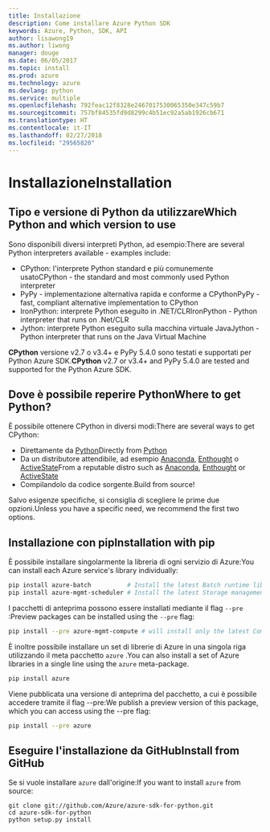 ```yaml
---
title: Installazione
description: Come installare Azure Python SDK
keywords: Azure, Python, SDK, API
author: lisawong19
ms.author: liwong
manager: douge
ms.date: 06/05/2017
ms.topic: install
ms.prod: azure
ms.technology: azure
ms.devlang: python
ms.service: multiple
ms.openlocfilehash: 792feac12f8328e2467017530065350e347c59b7
ms.sourcegitcommit: 757bf84535fd9d8299c4b51ec92a5ab1926cb671
ms.translationtype: HT
ms.contentlocale: it-IT
ms.lasthandoff: 02/27/2018
ms.locfileid: "29565820"
---
```

# <a name="installation"></a><span data-ttu-id="b4e85-104">Installazione</span><span class="sxs-lookup"><span data-stu-id="b4e85-104">Installation</span></span>

## <a name="which-python-and-which-version-to-use"></a><span data-ttu-id="b4e85-105">Tipo e versione di Python da utilizzare</span><span class="sxs-lookup"><span data-stu-id="b4e85-105">Which Python and which version to use</span></span>
<span data-ttu-id="b4e85-106">Sono disponibili diversi interpreti Python, ad esempio:</span><span class="sxs-lookup"><span data-stu-id="b4e85-106">There are several Python interpreters available - examples include:</span></span>

* <span data-ttu-id="b4e85-107">CPython: l'interprete Python standard e più comunemente usato</span><span class="sxs-lookup"><span data-stu-id="b4e85-107">CPython - the standard and most commonly used Python interpreter</span></span>
* <span data-ttu-id="b4e85-108">PyPy - implementazione alternativa rapida e conforme a CPython</span><span class="sxs-lookup"><span data-stu-id="b4e85-108">PyPy - fast, compliant alternative implementation to CPython</span></span>
* <span data-ttu-id="b4e85-109">IronPython: interprete Python eseguito in .NET/CLR</span><span class="sxs-lookup"><span data-stu-id="b4e85-109">IronPython - Python interpreter that runs on .Net/CLR</span></span>
* <span data-ttu-id="b4e85-110">Jython: interprete Python eseguito sulla macchina virtuale Java</span><span class="sxs-lookup"><span data-stu-id="b4e85-110">Jython - Python interpreter that runs on the Java Virtual Machine</span></span>

<span data-ttu-id="b4e85-111">**CPython** versione v2.7 o v3.4+ e PyPy 5.4.0 sono testati e supportati per Python Azure SDK.</span><span class="sxs-lookup"><span data-stu-id="b4e85-111">**CPython** v2.7 or v3.4+ and PyPy 5.4.0 are tested and supported for the Python Azure SDK.</span></span>

## <a name="where-to-get-python"></a><span data-ttu-id="b4e85-112">Dove è possibile reperire Python</span><span class="sxs-lookup"><span data-stu-id="b4e85-112">Where to get Python?</span></span>
<span data-ttu-id="b4e85-113">È possibile ottenere CPython in diversi modi:</span><span class="sxs-lookup"><span data-stu-id="b4e85-113">There are several ways to get CPython:</span></span>

* <span data-ttu-id="b4e85-114">Direttamente da [Python](https://www.python.org/)</span><span class="sxs-lookup"><span data-stu-id="b4e85-114">Directly from [Python](https://www.python.org/)</span></span>
* <span data-ttu-id="b4e85-115">Da un distributore attendibile, ad esempio [Anaconda](https://www.anaconda.com/), [Enthought](https://www.enthought.com/) o [ActiveState](https://www.activestate.com/)</span><span class="sxs-lookup"><span data-stu-id="b4e85-115">From a reputable distro such as [Anaconda](https://www.anaconda.com/), [Enthought](https://www.enthought.com/) or [ActiveState](https://www.activestate.com/)</span></span>
* <span data-ttu-id="b4e85-116">Compilandolo da codice sorgente.</span><span class="sxs-lookup"><span data-stu-id="b4e85-116">Build from source!</span></span>

<span data-ttu-id="b4e85-117">Salvo esigenze specifiche, si consiglia di scegliere le prime due opzioni.</span><span class="sxs-lookup"><span data-stu-id="b4e85-117">Unless you have a specific need, we recommend the first two options.</span></span>

## <a name="installation-with-pip"></a><span data-ttu-id="b4e85-118">Installazione con pip</span><span class="sxs-lookup"><span data-stu-id="b4e85-118">Installation with pip</span></span>

<span data-ttu-id="b4e85-119">È possibile installare singolarmente la libreria di ogni servizio di Azure:</span><span class="sxs-lookup"><span data-stu-id="b4e85-119">You can install each Azure service's library individually:</span></span>

```bash
pip install azure-batch          # Install the latest Batch runtime library
pip install azure-mgmt-scheduler # Install the latest Storage management library
```

<span data-ttu-id="b4e85-120">I pacchetti di anteprima possono essere installati mediante il flag `--pre` :</span><span class="sxs-lookup"><span data-stu-id="b4e85-120">Preview packages can be installed using the `--pre` flag:</span></span>

```bash
pip install --pre azure-mgmt-compute # will install only the latest Compute Management library
```

<span data-ttu-id="b4e85-121">È inoltre possibile installare un set di librerie di Azure in una singola riga utilizzando il meta pacchetto `azure` .</span><span class="sxs-lookup"><span data-stu-id="b4e85-121">You can also install a set of Azure libraries in a single line using the `azure` meta-package.</span></span>

```bash
pip install azure
```

<span data-ttu-id="b4e85-122">Viene pubblicata una versione di anteprima del pacchetto, a cui è possibile accedere tramite il flag --pre:</span><span class="sxs-lookup"><span data-stu-id="b4e85-122">We publish a preview version of this package, which you can access using the --pre flag:</span></span>

```bash
pip install --pre azure
```

## <a name="install-from-github"></a><span data-ttu-id="b4e85-123">Eseguire l'installazione da GitHub</span><span class="sxs-lookup"><span data-stu-id="b4e85-123">Install from GitHub</span></span>

<span data-ttu-id="b4e85-124">Se si vuole installare `azure` dall'origine:</span><span class="sxs-lookup"><span data-stu-id="b4e85-124">If you want to install `azure` from source:</span></span>

    git clone git://github.com/Azure/azure-sdk-for-python.git
    cd azure-sdk-for-python
    python setup.py install